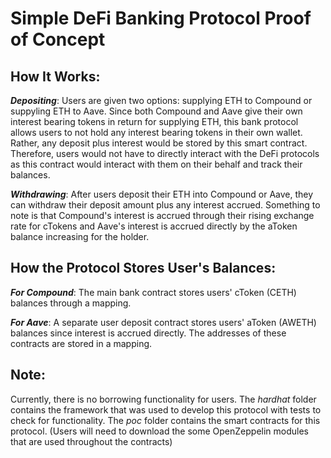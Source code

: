 # Simple DeFi Banking Protocol Proof of Concept

## How It Works:
***Depositing***: Users are given two options: supplying ETH to Compound or suppyling ETH to Aave. Since both Compound and Aave give their own interest bearing tokens in return for supplying ETH, this bank protocol allows users to not hold any interest bearing tokens in their own wallet. Rather, any deposit plus interest would be stored by this smart contract. Therefore, users would not have to directly interact with the DeFi protocols as this contract would interact with them on their behalf and track their balances.

***Withdrawing***: After users deposit their ETH into Compound or Aave, they can withdraw their deposit amount plus any interest accrued. Something to note is that Compound's interest is accrued through their rising exchange rate for cTokens and Aave's interest is accrued directly by the aToken balance increasing for the holder.

## How the Protocol Stores User's Balances: 
***For Compound***: The main bank contract stores users' cToken (CETH) balances through a mapping.

***For Aave***: A separate user deposit contract stores users' aToken (AWETH) balances since interest is accrued directly. The addresses of these contracts are stored in a mapping.

## Note:
Currently, there is no borrowing functionality for users. The *hardhat* folder contains the framework that was used to develop this protocol with tests to check for functionality. The *poc* folder contains the smart contracts for this protocol. (Users will need to download the some OpenZeppelin modules that are used throughout the contracts)
